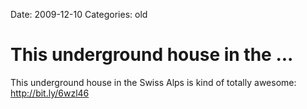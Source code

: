 Date: 2009-12-10
Categories: old

# This underground house in the ...

This underground house in the Swiss Alps is kind of totally awesome: <a href="http://bit.ly/6wzl46" rel="nofollow">http://bit.ly/6wzl46</a>
